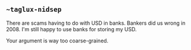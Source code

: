 ## `~taglux-nidsep`
There are scams having to do with USD in banks.  Bankers did us wrong in 2008.  I'm still happy to use banks for storing my USD.

Your argument is way too coarse-grained.